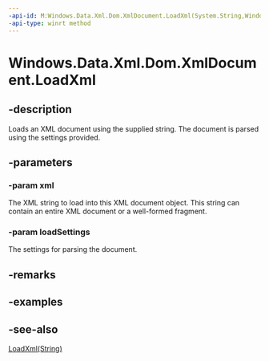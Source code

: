 ```yaml
---
-api-id: M:Windows.Data.Xml.Dom.XmlDocument.LoadXml(System.String,Windows.Data.Xml.Dom.XmlLoadSettings)
-api-type: winrt method
---
```


<!-- Method syntax
public void LoadXml(System.String xml, Windows.Data.Xml.Dom.XmlLoadSettings loadSettings)
-->

# Windows.Data.Xml.Dom.XmlDocument.LoadXml

## -description
Loads an XML document using the supplied string. The document is parsed using the settings provided.

## -parameters
### -param xml
The XML string to load into this XML document object. This string can contain an entire XML document or a well-formed fragment.

### -param loadSettings
The settings for parsing the document.

## -remarks

## -examples

## -see-also
[LoadXml(String)](xmldocument_loadxml_310605385.md)